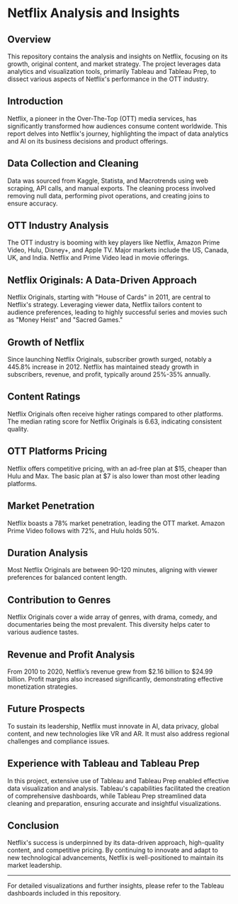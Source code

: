 # Netflix Analysis and Insights

## Overview
This repository contains the analysis and insights on Netflix, focusing on its growth, original content, and market strategy. The project leverages data analytics and visualization tools, primarily Tableau and Tableau Prep, to dissect various aspects of Netflix's performance in the OTT industry.

## Introduction
Netflix, a pioneer in the Over-The-Top (OTT) media services, has significantly transformed how audiences consume content worldwide. This report delves into Netflix's journey, highlighting the impact of data analytics and AI on its business decisions and product offerings.

## Data Collection and Cleaning
Data was sourced from Kaggle, Statista, and Macrotrends using web scraping, API calls, and manual exports. The cleaning process involved removing null data, performing pivot operations, and creating joins to ensure accuracy.

## OTT Industry Analysis
The OTT industry is booming with key players like Netflix, Amazon Prime Video, Hulu, Disney+, and Apple TV. Major markets include the US, Canada, UK, and India. Netflix and Prime Video lead in movie offerings.

## Netflix Originals: A Data-Driven Approach
Netflix Originals, starting with "House of Cards" in 2011, are central to Netflix's strategy. Leveraging viewer data, Netflix tailors content to audience preferences, leading to highly successful series and movies such as "Money Heist" and "Sacred Games."

## Growth of Netflix
Since launching Netflix Originals, subscriber growth surged, notably a 445.8% increase in 2012. Netflix has maintained steady growth in subscribers, revenue, and profit, typically around 25%-35% annually.

## Content Ratings
Netflix Originals often receive higher ratings compared to other platforms. The median rating score for Netflix Originals is 6.63, indicating consistent quality.

## OTT Platforms Pricing
Netflix offers competitive pricing, with an ad-free plan at $15, cheaper than Hulu and Max. The basic plan at $7 is also lower than most other leading platforms.

## Market Penetration
Netflix boasts a 78% market penetration, leading the OTT market. Amazon Prime Video follows with 72%, and Hulu holds 50%.

## Duration Analysis
Most Netflix Originals are between 90-120 minutes, aligning with viewer preferences for balanced content length.

## Contribution to Genres
Netflix Originals cover a wide array of genres, with drama, comedy, and documentaries being the most prevalent. This diversity helps cater to various audience tastes.

## Revenue and Profit Analysis
From 2010 to 2020, Netflix’s revenue grew from $2.16 billion to $24.99 billion. Profit margins also increased significantly, demonstrating effective monetization strategies.

## Future Prospects
To sustain its leadership, Netflix must innovate in AI, data privacy, global content, and new technologies like VR and AR. It must also address regional challenges and compliance issues.

## Experience with Tableau and Tableau Prep
In this project, extensive use of Tableau and Tableau Prep enabled effective data visualization and analysis. Tableau's capabilities facilitated the creation of comprehensive dashboards, while Tableau Prep streamlined data cleaning and preparation, ensuring accurate and insightful visualizations.

## Conclusion
Netflix's success is underpinned by its data-driven approach, high-quality content, and competitive pricing. By continuing to innovate and adapt to new technological advancements, Netflix is well-positioned to maintain its market leadership.

---

For detailed visualizations and further insights, please refer to the Tableau dashboards included in this repository.
